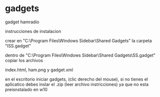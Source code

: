 # gadgets
gadget hamradio


instrucciones de instalacion

crear en "C:\Program Files\Windows Sidebar\Shared Gadgets\" la carpeta "ISS.gadget"

dentro de "C:\Program Files\Windows Sidebar\Shared Gadgets\SS.gadget\" copiar los archivos

index.html, ham.png y gadget.xml


en el escritorio iniciar gadgets, (clic derecho del mouse), si no tienes el aplicatico debes inslar el .zip (leer archivo instricciones) ya que no esta preisnstalado en w10

